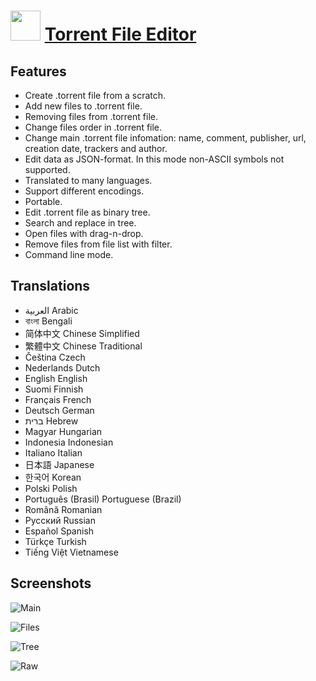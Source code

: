 ﻿# <img src="https://cdn.jsdelivr.net/gh/chtof/chocolatey-packages/automatic/torrent-file-editor/torrent-file-editor.png" width="48" height="48"/> [Torrent File Editor](https://chocolatey.org/packages/torrent-file-editor)

## Features
- Create .torrent file from a scratch.
- Add new files to .torrent file.
- Removing files from .torrent file.
- Change files order in .torrent file.
- Change main .torrent file infomation: name, comment, publisher, url, creation date, trackers and author.
- Edit data as JSON-format. In this mode non-ASCII symbols not supported.
- Translated to many languages.
- Support different encodings.
- Portable.
- Edit .torrent file as binary tree.
- Search and replace in tree.
- Open files with drag-n-drop.
- Remove files from file list with filter.
- Command line mode.

## Translations
- العربية  Arabic
- বাংলা  Bengali
- 简体中文 Chinese Simplified
- 繁體中文 Chinese Traditional
- Čeština  Czech
- Nederlands Dutch
- English  English
- Suomi  Finnish
- Français French
- Deutsch  German
- ברית  Hebrew
- Magyar Hungarian
- Indonesia  Indonesian
- Italiano Italian
- 日本語  Japanese
- 한국어  Korean
- Polski Polish
- Português (Brasil) Portuguese (Brazil)
- Română Romanian
- Русский  Russian
- Español  Spanish
- Türkçe Turkish
- Tiếng Việt Vietnamese

## Screenshots

![Main](https://cdn.jsdelivr.net/gh/chtof/chocolatey-packages/automatic/torrent-file-editor/screenshot1.png)

![Files](https://cdn.jsdelivr.net/gh/chtof/chocolatey-packages/automatic/torrent-file-editor/screenshot2.png)

![Tree](https://cdn.jsdelivr.net/gh/chtof/chocolatey-packages/automatic/torrent-file-editor/screenshot3.png)

![Raw](https://cdn.jsdelivr.net/gh/chtof/chocolatey-packages/automatic/torrent-file-editor/screenshot4.png)